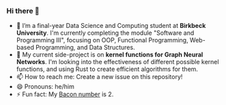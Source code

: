 ### Hi there 👋

- 🌱 I’m a final-year Data Science and Computing student at **Birkbeck University**. I'm currently completing the module "Software and Programming III", focusing on OOP, Functional Programming, Web-based Programming, and Data Structures.
- 🔭 My current side-project is on **kernel functions for Graph Neural Networks**. I'm looking into the effectiveness of different possible kernel functions, and using Rust to create efficient algorithms for them.
- 📫 How to reach me: Create a new issue on this repository!
- 😄 Pronouns: he/him
- ⚡ Fun fact: My [Bacon number](https://en.wikipedia.org/wiki/Six_Degrees_of_Kevin_Bacon) is 2.


<!--
**ceedubarr/ceedubarr** is a ✨ _special_ ✨ repository because its `README.md` (this file) appears on your GitHub profile.

Here are some ideas to get you started:

- 🔭 I’m currently working on ...
- 🌱 I’m currently learning ...
- 👯 I’m looking to collaborate on ...
- 🤔 I’m looking for help with ...
- 💬 Ask me about ...
- 📫 How to reach me: ...
- 😄 Pronouns: ...
- ⚡ Fun fact: ...
-->
